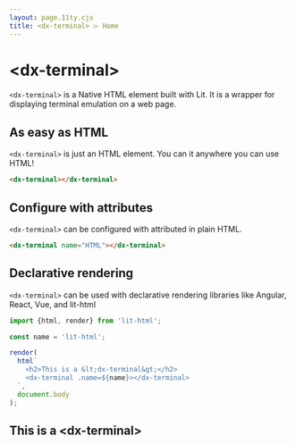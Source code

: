 ```yaml
---
layout: page.11ty.cjs
title: <dx-terminal> ⌲ Home
---
```


# &lt;dx-terminal>

`<dx-terminal>` is a Native HTML element built with Lit. It is a wrapper for 
displaying terminal emulation on a web page.

## As easy as HTML

<section class="columns">
  <div>

`<dx-terminal>` is just an HTML element. You can it anywhere you can use HTML!

```html
<dx-terminal></dx-terminal>
```

  </div>
  <div>

<dx-terminal></dx-terminal>

  </div>
</section>

## Configure with attributes

<section class="columns">
  <div>

`<dx-terminal>` can be configured with attributed in plain HTML.

```html
<dx-terminal name="HTML"></dx-terminal>
```

  </div>
  <div>

<dx-terminal name="HTML"></dx-terminal>

  </div>
</section>

## Declarative rendering

<section class="columns">
  <div>

`<dx-terminal>` can be used with declarative rendering libraries like Angular, React, Vue, and lit-html

```js
import {html, render} from 'lit-html';

const name = 'lit-html';

render(
  html`
    <h2>This is a &lt;dx-terminal&gt;</h2>
    <dx-terminal .name=${name}></dx-terminal>
  `,
  document.body
);
```

  </div>
  <div>

<h2>This is a &lt;dx-terminal&gt;</h2>
<dx-terminal name="lit-html"></dx-terminal>

  </div>
</section>

